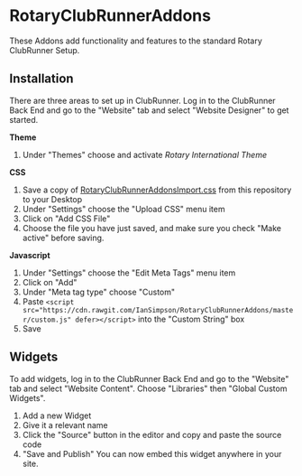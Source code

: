 # RotaryClubRunnerAddons
These Addons add functionality and features to the standard Rotary ClubRunner Setup.

Installation
---
There are three areas to set up in ClubRunner. Log in to the ClubRunner Back End and go to the "Website" tab and select "Website Designer" to get started.

**Theme**
 1. Under "Themes" choose and activate *Rotary International Theme*

**CSS**
 1. Save a copy of [RotaryClubRunnerAddonsImport.css](https://raw.githubusercontent.com/IanSimpson/RotaryClubRunnerAddons/master/RotaryClubRunnerAddonsImport.css) from this repository to your Desktop
 2. Under "Settings" choose the "Upload CSS" menu item
 3. Click on "Add CSS File"
 4. Choose the file you have just saved, and make sure you check "Make active" before saving.

**Javascript**
 1. Under "Settings" choose the "Edit Meta Tags" menu item
 2. Click on "Add"
 3. Under "Meta tag type" choose "Custom"
 4. Paste `<script src="https://cdn.rawgit.com/IanSimpson/RotaryClubRunnerAddons/master/custom.js" defer></script>` into the "Custom String" box
 5. Save

Widgets
---
To add widgets, log in to the ClubRunner Back End and go to the "Website" tab and select "Website Content". Choose "Libraries" then "Global Custom Widgets".
 1. Add a new Widget
 2. Give it a relevant name
 3. Click the "Source" button in the editor and copy and paste the source code
 4. "Save and Publish"
You can now embed this widget anywhere in your site.
